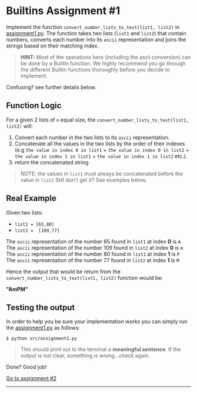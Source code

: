 # Builtins Assignment #1

Implement the function `convert_number_lists_to_text(list1, list2)` in [assignment1.py](src/assignment1.py). The function takes two lists (`list1` and `list2`)
 that contain numbers, converts each number into its `ascii` representation and joins the strings based on their matching index.
 
> **HINT:** Most of the operations here (including the ascii conversion) can be done by a Builtin function.
> We highly recommend you go through the different Builtin functions thoroughly before you decide to implement.

Confusing? see further details below.

## Function Logic
For a given 2 lists of `n` equal size, the `convert_number_lists_to_text(list1, list2)` will:
1. Convert each number in the two lists to its `ascii` representation.
1. Concatenate all the values in the two lists by the order of their indexes  (e.g `the value in index 0 in list1` + `the value in index 0 in list2` + `the value in index 1 in list1` + `the value in index 1 in list2` etc.).
1. return the concatenated string

> NOTE: the values in `list1` must always be concatenated before the value in `list2`
Still don't get it? See examples below.

## Real Example
Given two lists:
* `list1 = [65,80]`
* `list2 =  [109,77]`

The `ascii` representation of the number 65 found in `list1` at index **0** is `A` \
The `ascii` representation of the number 109 found in `list2` at index **0** is `m` \
The `ascii` representation of the number 80 found in `list1` at index **1** is `P` \
The `ascii` representation of the number 77 found in `list2` at index **1** is `M`

Hence the output that would be return from the `convert_number_lists_to_text(list1, list2)` function would be: 

**"AmPM"**


## Testing the output

In order to help you be sure your implementation works you can simply run the [assignment1.py](src/assignment1.py) as follows:
```shell script
$ python src/assignment1.py 
```
> This should print out to the terminal a **meaningful sentence**.
> If the output is not clear, something is wrong...check again.


Done? Good job!

[Go to assignment #2](assignment2.md)

---
